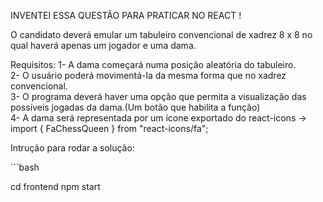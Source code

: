 INVENTEI ESSA QUESTÃO PARA PRATICAR NO REACT !

O candidato deverá emular um tabuleiro convencional de xadrez 8 x 8 no qual haverá apenas um jogador e uma dama.

Requisitos:
1- A dama começará numa posição aleatória do tabuleiro.<br/>
2- O usuário poderá movimentá-la da mesma forma que no xadrez convencional.<br/>
3- O programa deverá haver uma opção que permita a visualização das possíveis jogadas da dama.(Um botão que habilita a função)<br/>
4- A dama será representada por um ícone exportado do react-icons -> import { FaChessQueen } from "react-icons/fa";<br/>
<p>Intrução para rodar a solução: </p>
```bash



cd frontend
npm start
```
